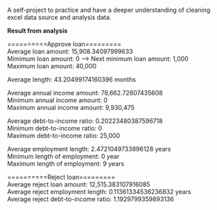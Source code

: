 A self-project to practice and have a deeper understanding of cleaning excel data source and analysis data.

**Result from analysis**

==========Approve loan========= <br />
Average loan amount: 15,908.34097999633 <br />
Mimimum loan amount: 0 --> Next minimum loan amount: 1,000 <br />
Maximum loan amount: 40,000 <br />

Average length: 43.20499174160396 months <br />

Average annual income amount: 78,662.72607435608 <br />
Minimum annual income amount: 0 <br />
Maximum annual income amount: 9,930,475 <br />

Average debt-to-income ratio: 0.20223480387596718 <br />
Minimum debt-to-income ratio: 0 <br />
Maximum debt-to-income ratio: 25,000 <br />

Average employment length: 2.4721049733896128 years <br />
Minimum length of employment: 0 year <br />
Maximum length of employment: 9 years <br />

==========Reject loan========= <br />
Average reject loan amount: 12,515.383107916085 <br />
Average reject employment length: 0.11361334536236832 years <br />
Average reject debt-to-income ratio: 1.1929799359893136 <br />

